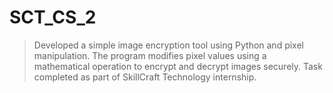 # SCT_CS_2
> Developed a simple image encryption tool using Python and pixel manipulation. The program modifies pixel values using a mathematical operation to encrypt and decrypt images securely. Task completed as part of SkillCraft Technology internship.
